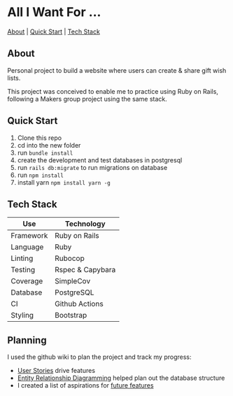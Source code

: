 # All I Want For ...

[About](#About) | [Quick Start](#Quick-Start) | [Tech Stack](#Tech-Stack)

## About
Personal project to build a website where users can create & share gift wish lists.  

This project was conceived to enable me to practice using Ruby on Rails, following a Makers group project using the same stack.

## Quick Start

1. Clone this repo
2. cd into the new folder
3. run `bundle install`
4. create the development and test databases in postgresql
5. run `rails db:migrate` to run migrations on database
6. run `npm install`
7. install yarn `npm install yarn -g`

## Tech Stack

|Use        | Technology|
|--------|--------|
|Framework| Ruby on Rails|
|Language   | Ruby|
|Linting| Rubocop|
|Testing|   Rspec & Capybara|
|Coverage| SimpleCov|
|Database| PostgreSQL|
|CI| Github Actions|
|Styling| Bootstrap|

## Planning

I used the github wiki to plan the project and track my progress:
- [User Stories](https://github.com/stringiest/all_i_want_for/wiki/02.-MVP-&-User-Stories) drive features
- [Entity Relationship Diagramming](https://github.com/stringiest/all_i_want_for/wiki/03.-Diagramming) helped plan out the database structure
- I created a list of aspirations for [future features](https://github.com/stringiest/all_i_want_for/wiki/06.-Future-Features)
